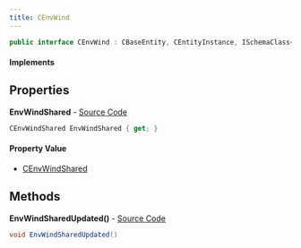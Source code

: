 ```yaml
---
title: CEnvWind
---
```


```csharp
public interface CEnvWind : CBaseEntity, CEntityInstance, ISchemaClass<CEntityInstance>, ISchemaClass<CBaseEntity>, ISchemaClass<CEnvWind>, ISchemaField, ISchemaClass, INativeHandle
```

#### Implements

## Properties

**EnvWindShared** - [Source Code](https://github.com/swiftly-solution/swiftlys2/blob/main/managed/src/SwiftlyS2.Generated/Schemas/Interfaces/CEnvWind.cs#L16)

```csharp
CEnvWindShared EnvWindShared { get; }
```

#### Property Value

- [CEnvWindShared](/docs/api/shared/schemadefinitions/cenvwindshared)

## Methods

**EnvWindSharedUpdated()** - [Source Code](https://github.com/swiftly-solution/swiftlys2/blob/main/managed/src/SwiftlyS2.Generated/Schemas/Interfaces/CEnvWind.cs#L18)

```csharp
void EnvWindSharedUpdated()
```

